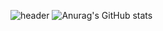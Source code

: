![header](https://capsule-render.vercel.app/api?type=wave&color=auto&height=300&section=header&text=Dang%20-woo&fontSize=90)
![Anurag's GitHub stats](https://github-readme-stats.vercel.app/api?username=dang-woo&show_icons=true)




